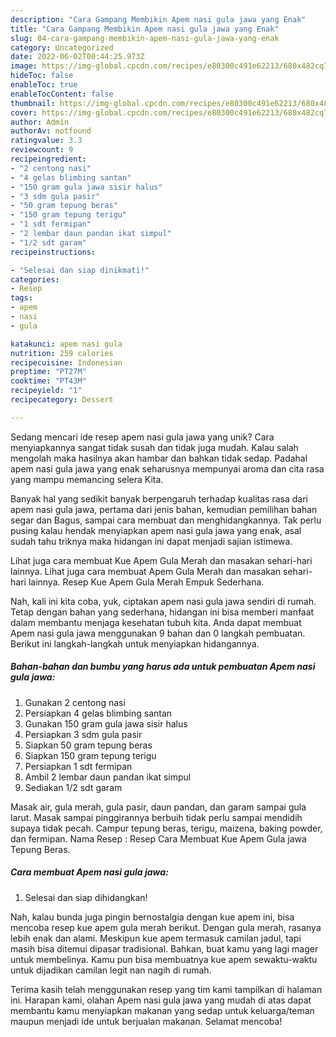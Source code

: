 ```yaml
---
description: "Cara Gampang Membikin Apem nasi gula jawa yang Enak"
title: "Cara Gampang Membikin Apem nasi gula jawa yang Enak"
slug: 84-cara-gampang-membikin-apem-nasi-gula-jawa-yang-enak
category: Uncategorized
date: 2022-06-02T00:44:25.973Z
image: https://img-global.cpcdn.com/recipes/e80300c491e62213/680x482cq70/apem-nasi-gula-jawa-foto-resep-utama.jpg
hideToc: false
enableToc: true
enableTocContent: false
thumbnail: https://img-global.cpcdn.com/recipes/e80300c491e62213/680x482cq70/apem-nasi-gula-jawa-foto-resep-utama.jpg
cover: https://img-global.cpcdn.com/recipes/e80300c491e62213/680x482cq70/apem-nasi-gula-jawa-foto-resep-utama.jpg
author: Admin
authorAv: notfound
ratingvalue: 3.3
reviewcount: 9
recipeingredient:
- "2 centong nasi"
- "4 gelas blimbing santan"
- "150 gram gula jawa sisir halus"
- "3 sdm gula pasir"
- "50 gram tepung beras"
- "150 gram tepung terigu"
- "1 sdt fermipan"
- "2 lembar daun pandan ikat simpul"
- "1/2 sdt garam"
recipeinstructions:

- "Selesai dan siap dinikmati!"
categories:
- Resep
tags:
- apem
- nasi
- gula

katakunci: apem nasi gula 
nutrition: 259 calories
recipecuisine: Indonesian
preptime: "PT27M"
cooktime: "PT43M"
recipeyield: "1"
recipecategory: Dessert

---
```





Sedang mencari ide resep apem nasi gula jawa yang unik? Cara menyiapkannya sangat tidak susah dan tidak juga mudah. Kalau salah mengolah maka hasilnya akan hambar dan bahkan tidak sedap. Padahal apem nasi gula jawa yang enak seharusnya mempunyai aroma dan cita rasa yang mampu memancing selera Kita.





Banyak hal yang sedikit banyak berpengaruh terhadap kualitas rasa dari apem nasi gula jawa, pertama dari jenis bahan, kemudian pemilihan bahan segar dan Bagus, sampai cara membuat dan menghidangkannya. Tak perlu pusing kalau hendak menyiapkan apem nasi gula jawa yang enak,      asal sudah tahu triknya maka hidangan ini dapat menjadi sajian istimewa.














Lihat juga cara membuat Kue Apem Gula Merah dan masakan sehari-hari lainnya. Lihat juga cara membuat Apem Gula Merah dan masakan sehari-hari lainnya. Resep Kue Apem Gula Merah Empuk Sederhana.






Nah, kali ini kita coba, yuk, ciptakan apem nasi gula jawa sendiri di rumah. Tetap dengan bahan yang sederhana, hidangan ini bisa memberi manfaat dalam membantu menjaga kesehatan tubuh kita. Anda dapat membuat Apem nasi gula jawa menggunakan 9 bahan dan 0 langkah pembuatan. Berikut ini langkah-langkah untuk menyiapkan hidangannya.

<!--inarticleads1-->

##### Bahan-bahan dan bumbu yang harus ada untuk pembuatan Apem nasi gula jawa:

1. Gunakan 2 centong nasi
1. Persiapkan 4 gelas blimbing santan
1. Gunakan 150 gram gula jawa sisir halus
1. Persiapkan 3 sdm gula pasir
1. Siapkan 50 gram tepung beras
1. Siapkan 150 gram tepung terigu
1. Persiapkan 1 sdt fermipan
1. Ambil 2 lembar daun pandan ikat simpul
1. Sediakan 1/2 sdt garam


Masak air, gula merah, gula pasir, daun pandan, dan garam sampai gula larut. Masak sampai pinggirannya berbuih tidak perlu sampai mendidih supaya tidak pecah. Campur tepung beras, terigu, maizena, baking powder, dan fermipan. Nama Resep : Resep Cara Membuat Kue Apem Gula jawa Tepung Beras. 

<!--inarticleads2-->

##### Cara membuat Apem nasi gula jawa:


1. Selesai dan siap dihidangkan!

Nah, kalau bunda juga pingin bernostalgia dengan kue apem ini, bisa mencoba resep kue apem gula merah berikut. Dengan gula merah, rasanya lebih enak dan alami. Meskipun kue apem termasuk camilan jadul, tapi masih bisa ditemui dipasar tradisional. Bahkan, buat kamu yang lagi mager untuk membelinya. Kamu pun bisa membuatnya kue apem sewaktu-waktu untuk dijadikan camilan legit nan nagih di rumah. 

Terima kasih telah menggunakan resep yang tim kami tampilkan di halaman ini. Harapan kami, olahan Apem nasi gula jawa yang mudah di atas dapat membantu kamu menyiapkan makanan yang sedap untuk keluarga/teman maupun menjadi ide untuk berjualan makanan. Selamat mencoba!
